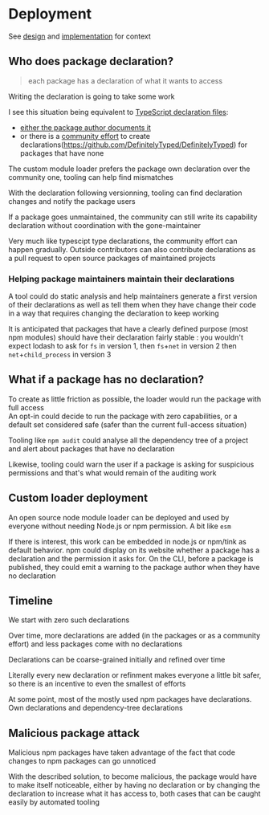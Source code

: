 # Deployment

See [design](./design.md) and [implementation](./implementation.md) for context


## Who does package declaration?

> each package has a declaration of what it wants to access

Writing the declaration is going to take some work

I see this situation being equivalent to [TypeScript declaration files](https://www.typescriptlang.org/docs/handbook/declaration-files/publishing.html):
- [either the package author documents it](https://www.typescriptlang.org/docs/handbook/declaration-files/publishing.html)
- or there is a [community effort](https://github.com/DefinitelyTyped/DefinitelyTyped) to create declarations(https://github.com/DefinitelyTyped/DefinitelyTyped) for packages that have none

The custom module loader prefers the package own declaration over the community one, tooling can help find mismatches

With the declaration following versionning, tooling can find declaration changes and notify the package users

If a package goes unmaintained, the community can still write its capability declaration without coordination with the gone-maintainer

Very much like typescipt type declarations, the community effort can happen gradually. Outside contributors can also contribute declarations as a pull request to open source packages of maintained projects


### Helping package maintainers maintain their declarations

A tool could do static analysis and help maintainers generate a first version of their declarations as well as tell them when they have change their code in a way that requires changing the declaration to keep working

It is anticipated that packages that have a clearly defined purpose (most npm modules) should have their declaration fairly stable : you wouldn't expect lodash to ask for `fs` in version 1, then `fs`+`net` in version 2 then `net`+`child_process` in version 3


## What if a package has no declaration?

To create as little friction as possible, the loader would run the package with full access\
An opt-in could decide to run the package with zero capabilities, or a default set considered safe (safer than the current full-access situation)

Tooling like `npm audit` could analyse all the dependency tree of a project and alert about packages that have no declaration

Likewise, tooling could warn the user if a package is asking for suspicious permissions and that's what would remain of the auditing work


## Custom loader deployment

An open source node module loader can be deployed and used by everyone without needing Node.js or npm permission. A bit like `esm`

If there is interest, this work can be embedded in node.js or npm/tink as default behavior. npm could display on its website whether a package has a declaration and the permission it asks for. On the CLI, before a package is published, they could emit a warning to the package author when they have no declaration


## Timeline

We start with zero such declarations

Over time, more declarations are added (in the packages or as a community effort) and less packages come with no declarations

Declarations can be coarse-grained initially and refined over time

Literally every new declaration or refinment makes everyone a little bit safer, so there is an incentive to even the smallest of efforts

At some point, most of the mostly used npm packages have declarations. Own declarations and dependency-tree declarations


## Malicious package attack

Malicious npm packages have taken advantage of the fact that code changes to npm packages can go unnoticed

With the described solution, to become malicious, the package would have to make itself noticeable, either by having no declaration or by changing the declaration to increase what it has access to, both cases that can be caught easily by automated tooling
